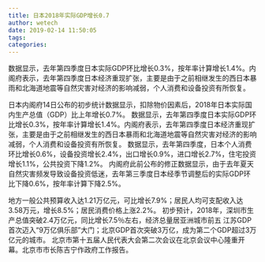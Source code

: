 ```yaml
---
title: 日本2018年实际GDP增长0.7
author: wetech
date: 2019-02-14 11:50:05
tags: 
categories: 
---
```

数据显示，去年第四季度日本实际GDP环比增长0.3%，按年率计算增长1.4%。内阁府表示，去年第四季度日本经济重现扩张，主要是由于之前相继发生的西日本暴雨和北海道地震等自然灾害对经济的影响减弱，个人消费和设备投资有所恢复。
<!-- more -->
日本内阁府14日公布的初步统计数据显示，扣除物价因素后，2018年日本实际国内生产总值（GDP）比上年增长0.7%。
数据显示，去年第四季度日本实际GDP环比增长0.3%，按年率计算增长1.4%。内阁府表示，去年第四季度日本经济重现扩张，主要是由于之前相继发生的西日本暴雨和北海道地震等自然灾害对经济的影响减弱，个人消费和设备投资有所恢复。
数据显示，去年第四季度，日本个人消费环比增长0.6%，设备投资增长2.4%，出口增长0.9%，进口增长2.7%，住宅投资增长1.1%，公共投资下降1.2%。
内阁府此前公布的修正数据显示，由于去年夏天自然灾害频发导致设备投资低迷，去年第三季度日本经季节调整后的实际GDP环比下降0.6%，按年率计算下降2.5%。
 
 
地方一般公共预算收入达1.21万亿元，可比增长7.9%；居民人均可支配收入达3.58万元，增长8.5%；居民消费价格上涨2.2%。
初步预计，2018年，深圳市生产总值突破2.4万亿元，同比增长7.5％左右，经济总量居亚洲城市前五
江苏GDP首次迈入“9万亿俱乐部”大门；北京GDP首次突破3万亿，成为第二个GDP超过3万亿元的城市。
北京市第十五届人民代表大会第二次会议在北京会议中心隆重开幕。北京市市长陈吉宁作政府工作报告。
